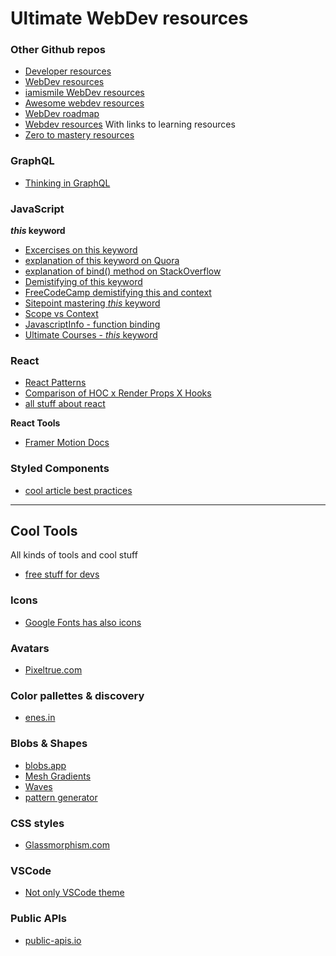 # Ultimate WebDev resources   

### Other Github repos
- [Developer resources](https://github.com/codingknite/frontend-development)
- [WebDev resources](https://github.com/mrmartineau/awesome-web-dev-resources)
- [iamismile WebDev resources](https://github.com/iamismile/web-dev-resources)
- [Awesome webdev resources](https://github.com/mrmartineau/awesome-web-dev-resources)
- [WebDev roadmap](https://github.com/kamranahmedse/developer-roadmap)
- [Webdev resources](https://github.com/andrews1022/web-development-2021-course-list) With links to learning resources
- [Zero to mastery resources](https://github.com/zero-to-mastery/resources)


### GraphQL
- [Thinking in GraphQL](https://relay.dev/docs/principles-and-architecture/thinking-in-graphql/)

### JavaScript

***this* keyword**
- [Excercises on this keyword](https://github.com/joinpursuit/AC3.1/blob/master/lessons/javascript-advanced/object-prototypes/this-keyword-exercises.md)
- [explanation of this keyword on Quora](https://www.quora.com/Can-anyone-give-me-ways-to-practice-the-this-keyword-in-Javascript)
- [explanation of bind() method on StackOverflow](https://stackoverflow.com/questions/2236747/what-is-the-use-of-the-javascript-bind-method#:~:text=Summary%3A,in%20the%20bind()%20function.)
- [Demistifying of this keyword](https://www.javascripttutorial.net/javascript-this/)
- [FreeCodeCamp demistifying this and context](https://www.freecodecamp.org/news/how-to-understand-the-keyword-this-and-context-in-javascript-cd624c6b74b8/)
- [Sitepoint mastering *this* keyword](https://www.sitepoint.com/mastering-javascripts-this-keyword/)
- [Scope vs Context](https://blog.kevinchisholm.com/javascript/difference-between-scope-and-context/#:~:text=Context%20is%20related%20to%20objects,to%20which%20a%20function%20belongs.)
- [JavascriptInfo - function binding](https://javascript.info/bind)
- [Ultimate Courses - *this* keyword](https://ultimatecourses.com/blog/understanding-the-this-keyword-in-javascript)


### React   
- [React Patterns](https://reactpatterns.com/)
- [Comparison of HOC x Render Props X Hooks](https://medium.com/simply/comparison-hocs-vs-render-props-vs-hooks-55f9ffcd5dc6)
- [all stuff about react](https://github.com/enaqx/awesome-react)


**React Tools**   
- [Framer Motion Docs](https://www.framer.com/api/motion/)

### Styled Components
- [cool article best practices](https://www.joshwcomeau.com/css/styled-components/)

---
## Cool Tools   
All kinds of tools and cool stuff

- [free stuff for devs](https://free-for.dev/#/)

### Icons   
- [Google Fonts has also icons](https://fonts.google.com/icons)

### Avatars   
- [Pixeltrue.com](https://www.pixeltrue.com/)

### Color pallettes & discovery   
- [enes.in](https://enes.in/sorted-colors/)

### Blobs & Shapes  
- [blobs.app](https://blobs.app/)
- [Mesh Gradients](https://meshgradient.com/)
- [Waves](https://www.svgwaves.io/)
- [pattern generator](https://doodad.dev/pattern-generator/)

### CSS styles
- [Glassmorphism.com](https://glassmorphism.com/)

### VSCode   
- [Not only VSCode theme](https://themes.vscode.one/)   

### Public APIs
- [public-apis.io](https://public-apis.io/)